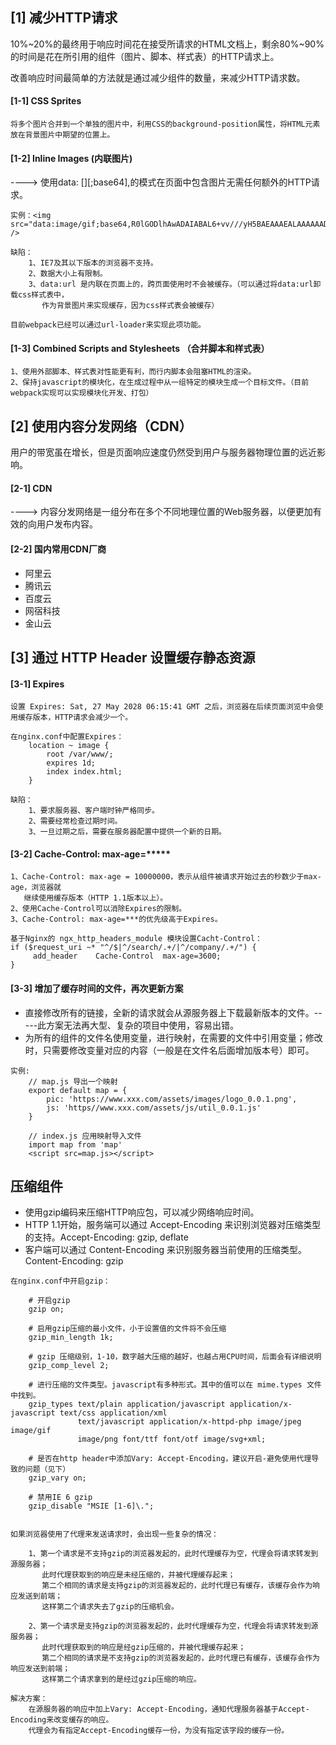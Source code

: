 ## [1] 减少HTTP请求
<p>    10%~20%的最终用于响应时间花在接受所请求的HTML文档上，剩余80%~90%的时间是花在所引用的组件（图片、脚本、样式表）的HTTP请求上。</p>

<p>    改善响应时间最简单的方法就是通过减少组件的数量，来减少HTTP请求数。</p>

#### [1-1] CSS Sprites
```
将多个图片合并到一个单独的图片中，利用CSS的background-position属性，将HTML元素放在背景图片中期望的位置上。
```
#### [1-2] Inline Images (内联图片)
----> 使用data: [<mediatype>][;base64],<data>的模式在页面中包含图片无需任何额外的HTTP请求。
```
实例：<img src="data:image/gif;base64,R0lGODlhAwADAIABAL6+vv///yH5BAEAAAEALAAAAAADAAMAAAIDjA9WADs=" />

缺陷：
    1、IE7及其以下版本的浏览器不支持。
    2、数据大小上有限制。
    3、data:url 是内联在页面上的，跨页面使用时不会被缓存。（可以通过将data:url卸载css样式表中，
       作为背景图片来实现缓存，因为css样式表会被缓存）
       
目前webpack已经可以通过url-loader来实现此项功能。
```

#### [1-3] Combined Scripts and Stylesheets （合并脚本和样式表）
```
1、使用外部脚本、样式表对性能更有利，而行内脚本会阻塞HTML的渲染。
2、保持javascript的模块化，在生成过程中从一组特定的模块生成一个目标文件。（目前webpack实现可以实现模块化开发、打包）
```

## [2] 使用内容分发网络（CDN）
<p>用户的带宽虽在增长，但是页面响应速度仍然受到用户与服务器物理位置的远近影响。</p>

#### [2-1] CDN
----> 内容分发网络是一组分布在多个不同地理位置的Web服务器，以便更加有效的向用户发布内容。

#### [2-2] 国内常用CDN厂商
- 阿里云
- 腾讯云
- 百度云
- 网宿科技
- 金山云

## [3] 通过 HTTP Header 设置缓存静态资源

#### [3-1] Expires
```
设置 Expires: Sat, 27 May 2028 06:15:41 GMT 之后，浏览器在后续页面浏览中会使用缓存版本，HTTP请求会减少一个。

在nginx.conf中配置Expires：
    location ~ image {
        root /var/www/;
        expires 1d;
        index index.html;
    }

缺陷：
    1、要求服务器、客户端时钟严格同步。
    2、需要经常检查过期时间。
    3、一旦过期之后，需要在服务器配置中提供一个新的日期。

```

#### [3-2] Cache-Control: max-age=*****
```
1、Cache-Control: max-age = 10000000，表示从组件被请求开始过去的秒数少于max-age，浏览器就
   继续使用缓存版本（HTTP 1.1版本以上）。
2、使用Cache-Control可以消除Expires的限制。
3、Cache-Control: max-age=***的优先级高于Expires。
    
基于Nginx的 ngx_http_headers_module 模块设置Cacht-Control：
if ($request_uri ~* "^/$|^/search/.+/|^/company/.+/") {
     add_header    Cache-Control  max-age=3600;
}
```
#### [3-3] 增加了缓存时间的文件，再次更新方案
- 直接修改所有的链接，全新的请求就会从源服务器上下载最新版本的文件。-----此方案无法再大型、复杂的项目中使用，容易出错。
- 为所有的组件的文件名使用变量，进行映射，在需要的文件中引用变量；修改时，只需要修改变量对应的内容（一般是在文件名后面增加版本号）即可。
```
实例:
    // map.js 导出一个映射
    export default map = {
        pic: 'https://www.xxx.com/assets/images/logo_0.0.1.png',
        js: 'https//www.xxx.com/assets/js/util_0.0.1.js'
    }
    
    // index.js 应用映射导入文件
    import map from 'map'
    <script src=map.js></script>
```

## 压缩组件
- 使用gzip编码来压缩HTTP响应包，可以减少网络响应时间。
- HTTP 1.1开始，服务端可以通过 Accept-Encoding 来识别浏览器对压缩类型的支持。Accept-Encoding: gzip, deflate
- 客户端可以通过 Content-Encoding 来识别服务器当前使用的压缩类型。Content-Encoding: gzip

```
在nginx.conf中开启gzip：

    # 开启gzip
    gzip on;
    
    # 启用gzip压缩的最小文件，小于设置值的文件将不会压缩
    gzip_min_length 1k;
    
    # gzip 压缩级别，1-10，数字越大压缩的越好，也越占用CPU时间，后面会有详细说明
    gzip_comp_level 2;
    
    # 进行压缩的文件类型。javascript有多种形式。其中的值可以在 mime.types 文件中找到。
    gzip_types text/plain application/javascript application/x-javascript text/css application/xml 
               text/javascript application/x-httpd-php image/jpeg image/gif 
               image/png font/ttf font/otf image/svg+xml;
    
    # 是否在http header中添加Vary: Accept-Encoding，建议开启-避免使用代理导致的问题（见下）
    gzip_vary on;
    
    # 禁用IE 6 gzip
    gzip_disable "MSIE [1-6]\.";
    
```

```
如果浏览器使用了代理来发送请求时，会出现一些复杂的情况：

    1、第一个请求是不支持gzip的浏览器发起的，此时代理缓存为空，代理会将请求转发到源服务器；
       此时代理获取到的响应是未经压缩的，并被代理缓存起来；
       第二个相同的请求是支持gzip的浏览器发起的，此时代理已有缓存，该缓存会作为响应发送到前端；
       这样第二个请求失去了gzip的压缩机会。
       
    2、第一个请求是支持gzip的浏览器发起的，此时代理缓存为空，代理会将请求转发到源服务器；
       此时代理获取到的响应是经gzip压缩的，并被代理缓存起来；
       第二个相同的请求是不支持gzip的浏览器发起的，此时代理已有缓存，该缓存会作为响应发送到前端；
       这样第二个请求拿到的是经过gzip压缩的响应。
       
解决方案：
    在源服务器的响应中加上Vary: Accept-Encoding，通知代理服务器基于Accept-Encoding来改变缓存的响应。
    代理会为有指定Accept-Encoding缓存一份，为没有指定该字段的缓存一份。
```
